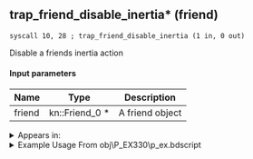 ## trap_friend_disable_inertia* (friend)

`syscall 10, 28 ; trap_friend_disable_inertia (1 in, 0 out)`

Disable a friends inertia action

#### Input parameters
| Name | Type | Description
|------|------|------------
| friend   | kn::Friend_0 *   | A friend object




<details>
	<summary>Appears in:</summary>
| filename | Entity (obj)
|----------|-------------
| obj\P_EX330\p_ex.bdscript       | ((P) Peter Pan)          

</details>

<details>
	<summary>Example Usage From obj\P_EX330\p_ex.bdscript</summary>
```plaintext
L7902:
 popToSp 4
 popToSp 0
 pushFromFSp 0
 pushFromFSp 4
 pushImm 1
 gosub 4, L6585
 pushFromPWp W364
 syscall 10, 28 ; trap_friend_disable_inertia (1 in, 0 out)
 ret
```
</details>

